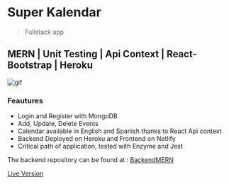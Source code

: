 # Super Kalendar

> Fullstack app

## MERN | Unit Testing | Api Context | React-Bootstrap | Heroku

![gif](https://res.cloudinary.com/turbopila/image/upload/v1631225316/screen-capture_2_dsyoo0.gif)

### Feautures

-   Login and Register with MongoDB
-   Add, Update, Delete Events
-   Calendar available in English and Spanish thanks to React Api context
-   Backend Deployed on Heroku and Frontend on Netlify
-   Critical path of application, tested with Enzyme and Jest

The backend repository can be found at : [BackendMERN](https://github.com/renzo4web/backend-MERN)

[Live Version](https://super-kalendar-r4w.netlify.app/)
